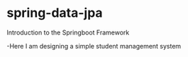 # spring-data-jpa
Introduction to the Springboot Framework

-Here I am designing a simple student management system
